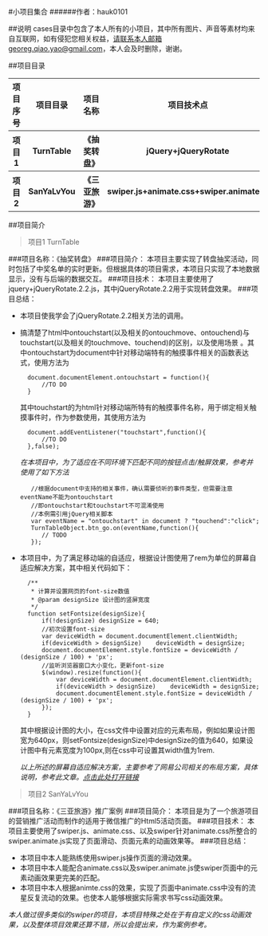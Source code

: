 #小项目集合
######作者：hauk0101

##说明
cases目录中包含了本人所有的小项目，其中所有图片、声音等素材均来自互联网，如有侵犯您相关权益，请联系本人邮箱georeg.qiao.yao@gmail.com，本人会及时删除，谢谢。

##项目目录
<table>
	<tr>
   		<th>项目序号</th>
		<th>项目目录</th>
        <th>项目名称</th>
        <th>项目技术点</th>
    </tr>
    <tr>
        <th>项目 1</th>
		 <th>TurnTable</th>
        <th>《抽奖转盘》</th>
        <th>jQuery+jQueryRotate</th>
    </tr>
    <tr>
        <th>项目 2</th>
		 <th>SanYaLvYou</th>
        <th>《三亚旅游》</th>
        <th>swiper.js+animate.css+swiper.animate.js</th>
    </tr>
</table>    


##项目简介
>项目1
>TurnTable

###项目名称：《抽奖转盘》
###项目简介：
本项目主要实现了转盘抽奖活动，同时包括了中奖名单的实时更新。但根据具体的项目需求，本项目只实现了本地数据显示，没有与后端的数据交互。
###项目技术：
本项目主要使用了jquery+jQueryRotate.2.2.js，其中jQueryRotate.2.2用于实现转盘效果。
###项目总结：
* 本项目使我学会了jQueryRotate.2.2相关方法的调用。
* 搞清楚了html中ontouchstart(以及相关的ontouchmove、ontouchend)与touchstart(以及相关的touchmove、touchend)的区别，以及使用场景 。其中ontouchstart为document中针对移动端特有的触摸事件相关的函数表达式，使用方法为

		document.documentElement.ontouchstart = function(){
			//TO DO 
		}
	其中touchstart的为html针对移动端所特有的触摸事件名称，用于绑定相关触摸事件时，作为参数使用，其使用方法为
		
		document.addEventListener("touchstart",function(){
			//TO DO
		},false);

	_在本项目中，为了适应在不同环境下匹配不同的按钮点击/触屏效果，参考并使用了如下方法_
		
		 //根据document中支持的相关事件，确认需要侦听的事件类型，但需要注意eventName不能为ontouchstart
		 //即ontouchstart和touchstart不可混淆使用
		 //本例需引用jQuery相关脚本
		 var eventName = "ontouchstart" in document ? "touchend":"click";
		 TurnTableObject.btn_go.on(eventName,function(){
        	// TODO  
   		 });

* 本项目中，为了满足移动端的自适应，根据设计图使用了rem为单位的屏幕自适应解决方案，其中相关代码如下：
		
		/**
		 * 计算并设置网页的font-size数值
		 * @param designSize 设计图的竖屏宽度
		 */
		function setFontsize(designSize){
		    if(!designSize) designSize = 640;
		    //初次设置font-size
		    var deviceWidth = document.documentElement.clientWidth;
		    if(deviceWidth > designSize)    deviceWidth = designSize;
		    document.documentElement.style.fontSize = deviceWidth / (designSize / 100) + 'px';
		    //监听浏览器窗口大小变化，更新font-size
		    $(window).resize(function(){
		        var deviceWidth = document.documentElement.clientWidth;
		        if(deviceWidth > designSize)    deviceWidth = designSize;
		        document.documentElement.style.fontSize = deviceWidth / (designSize / 100) + 'px';
		    });
		}

	
	其中根据设计图的大小，在css文件中设置对应的元素布局，例如如果设计图宽为640px，则setFontsize(designSize)中designSize的值为640，如果设计图中有元素宽度为100px,则在css中可设置其width值为1rem.
	
	_以上所述的屏幕自适应解决方案，主要参考了网易公司相关的布局方案，具体说明，参考此文章。[点击此处打开链接](http://www.codeceo.com/article/font-size-web-design.html)_


>项目2 
>SanYaLvYou

###项目名称：《三亚旅游》推广案例
###项目简介：
本项目是为了一个旅游项目的营销推广活动而制作的适用于微信推广的Html5活动页面。
###项目技术：
本项目主要使用了swiper.js、animate.css、以及swiper针对animate.css所整合的swiper.animate.js实现了页面滑动、页面元素的动画效果等。
###项目总结：
* 本项目中本人能熟练使用swiper.js操作页面的滑动效果。
* 本项目中本人能配合animate.css以及swiper.animate.js使swiper页面中的元素动画效果更完美的匹配。
* 本项目中本人根据animte.css的效果，实现了页面中animate.css中没有的流星反复流动的效果。也使本人能够根据实际需求书写css动画效果。

_本人做过很多类似的swiper的项目，本项目特殊之处在于有自定义的css动画效果，以及整体项目效果还算不错，所以会提出来，作为案例参考。_